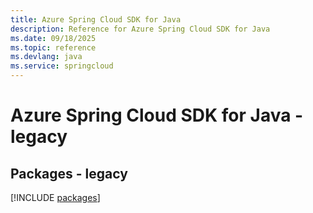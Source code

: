 ```yaml
---
title: Azure Spring Cloud SDK for Java
description: Reference for Azure Spring Cloud SDK for Java
ms.date: 09/18/2025
ms.topic: reference
ms.devlang: java
ms.service: springcloud
---
```

# Azure Spring Cloud SDK for Java - legacy
## Packages - legacy
[!INCLUDE [packages](spring-cloud-index.md)]
